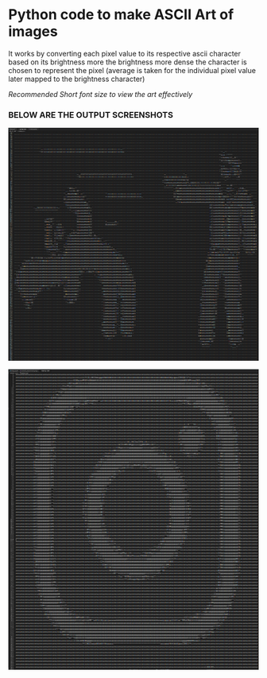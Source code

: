 # Python code to make ASCII Art of images

It works by converting each pixel value to its respective ascii character based on its brightness
more the brightness more dense the character is chosen to represent the pixel
(average is taken for the individual pixel value later mapped to the brightness character)

*Recommended Short font size to view the art effectively*

### BELOW ARE THE OUTPUT SCREENSHOTS

![](/Individual%20Projects/ASCII%20using%20Python/output_pics/ss_1.png)

![](/Individual%20Projects/ASCII%20using%20Python/output_pics/ss_2.png)
